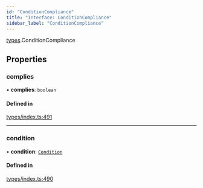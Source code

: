 ```yaml
---
id: "ConditionCompliance"
title: "Interface: ConditionCompliance"
sidebar_label: "ConditionCompliance"
---
```


[types](../../../modules/Types/Types.md).ConditionCompliance

## Properties

### complies

• **complies**: `boolean`

#### Defined in

[types/index.ts:491](https://github.com/PolymeshAssociation/polymesh-sdk/blob/91c2d2d8/src/types/index.ts#L491)

___

### condition

• **condition**: [`Condition`](../../../modules/Types/Types.md#condition)

#### Defined in

[types/index.ts:490](https://github.com/PolymeshAssociation/polymesh-sdk/blob/91c2d2d8/src/types/index.ts#L490)
